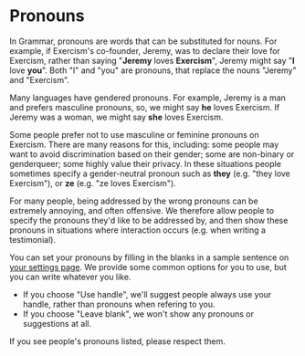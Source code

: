 # Pronouns

In Grammar, pronouns are words that can be substituted for nouns.
For example, if Exercism's co-founder, Jeremy, was to declare their love for Exercism, rather than saying "**Jeremy** loves **Exercism**", Jeremy might say "**I** love **you**".
Both "I" and "you" are pronouns, that replace the nouns "Jeremy" and "Exercism".

Many languages have gendered pronouns.
For example, Jeremy is a man and prefers masculine pronouns, so, we might say **he** loves Exercism.
If Jeremy was a woman, we might say **she** loves Exercism.

Some people prefer not to use masculine or feminine pronouns on Exercism.
There are many reasons for this, including: some people may want to avoid discrimination based on their gender; some are non-binary or genderqueer; some highly value their privacy.
In these situations people sometimes specify a gender-neutral pronoun such as **they** (e.g. "they love Exercism"), or **ze** (e.g. "ze loves Exercism").

For many people, being addressed by the wrong pronouns can be extremely annoying, and often offensive.
We therefore allow people to specify the pronouns they'd like to be addressed by, and then show these pronouns in situations where interaction occurs (e.g. when writing a testimonial).

You can set your pronouns by filling in the blanks in a sample sentence on [your settings page](https://exercism.org/settings).
We provide some common options for you to use, but you can write whatever you like.

- If you choose "Use handle", we'll suggest people always use your handle, rather than pronouns when refering to you.
- If you choose "Leave blank", we won't show any pronouns or suggestions at all.

If you see people's pronouns listed, please respect them.
